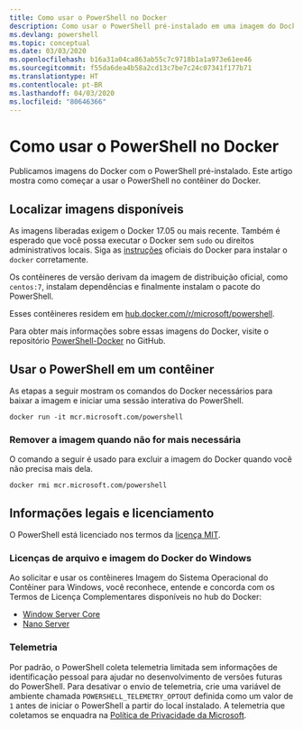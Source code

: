 ```yaml
---
title: Como usar o PowerShell no Docker
description: Como usar o PowerShell pré-instalado em uma imagem do Docker.
ms.devlang: powershell
ms.topic: conceptual
ms.date: 03/03/2020
ms.openlocfilehash: b16a31a04ca863ab55c7c9718b1a1a973e61ee46
ms.sourcegitcommit: f55da6dea4b58a2cd13c7be7c24c07341f177b71
ms.translationtype: HT
ms.contentlocale: pt-BR
ms.lasthandoff: 04/03/2020
ms.locfileid: "80646366"
---
```

# <a name="using-powershell-in-docker"></a>Como usar o PowerShell no Docker

Publicamos imagens do Docker com o PowerShell pré-instalado. Este artigo mostra como começar a usar o PowerShell no contêiner do Docker.

## <a name="finding-available-images"></a>Localizar imagens disponíveis

As imagens liberadas exigem o Docker 17.05 ou mais recente. Também é esperado que você possa executar o Docker sem `sudo` ou direitos administrativos locais. Siga as [instruções][install] oficiais do Docker para instalar o `docker` corretamente.

Os contêineres de versão derivam da imagem de distribuição oficial, como `centos:7`, instalam dependências e finalmente instalam o pacote do PowerShell.

Esses contêineres residem em [hub.docker.com/r/microsoft/powershell][docker-release].

Para obter mais informações sobre essas imagens do Docker, visite o repositório [PowerShell-Docker][PowerShell-Docker] no GitHub.

## <a name="using-powershell-in-a-container"></a>Usar o PowerShell em um contêiner

As etapas a seguir mostram os comandos do Docker necessários para baixar a imagem e iniciar uma sessão interativa do PowerShell.

```console
docker run -it mcr.microsoft.com/powershell
```

### <a name="remove-the-image-when-no-longer-needed"></a>Remover a imagem quando não for mais necessária

O comando a seguir é usado para excluir a imagem do Docker quando você não precisa mais dela.

```console
docker rmi mcr.microsoft.com/powershell
```

## <a name="legal-and-licensing"></a>Informações legais e licenciamento

O PowerShell está licenciado nos termos da [licença MIT][].

### <a name="windows-docker-file-and-image-licenses"></a>Licenças de arquivo e imagem do Docker do Windows

Ao solicitar e usar os contêineres Imagem do Sistema Operacional do Contêiner para Windows, você reconhece, entende e concorda com os Termos de Licença Complementares disponíveis no hub do Docker:

- [Window Server Core][Window Server Core]
- [Nano Server][Nano Server]

### <a name="telemetry"></a>Telemetria

Por padrão, o PowerShell coleta telemetria limitada sem informações de identificação pessoal para ajudar no desenvolvimento de versões futuras do PowerShell. Para desativar o envio de telemetria, crie uma variável de ambiente chamada `POWERSHELL_TELEMETRY_OPTOUT` definida como um valor de `1` antes de iniciar o PowerShell a partir do local instalado. A telemetria que coletamos se enquadra na [Política de Privacidade da Microsoft][privacy].

<!-- link references -->
[install]: https://docs.docker.com/engine/installation/
[docker-release]: https://hub.docker.com/r/microsoft/powershell/
[appinsights]: https://azure.microsoft.com/services/application-insights/
[licença MIT]: https://github.com/PowerShell/PowerShell/tree/master/LICENSE.txt
[PowerShell-Docker]: https://github.com/PowerShell/PowerShell-Docker
[Window Server Core]: https://hub.docker.com/r/microsoft/windowsservercore/
[Nano Server]: https://hub.docker.com/r/microsoft/nanoserver/
[privacy]: https://privacy.microsoft.com/privacystatement/
